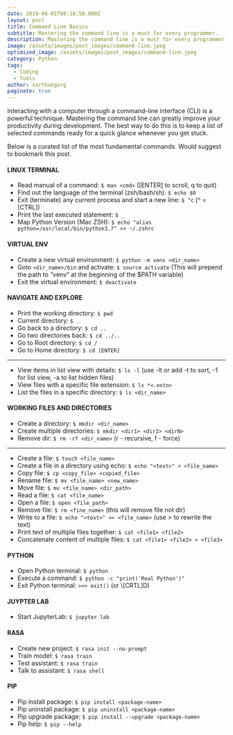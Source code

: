 ```yaml
---
date: 2019-08-01T08:18:58.000Z
layout: post
title: Command Line Basics
subtitle: Mastering the command line is a must for every programmer.
description: Mastering the command line is a must for every programmer.
image: /assets/images/post_images/command-line.jpeg
optimized_image: /assets/images/post_images/command-line.jpeg
category: Python
tags:
  - Coding
  - Tools
author: sarthakgarg
paginate: true
---
```

Interacting with a computer through a command-line interface (CLI) is a powerful technique. Mastering the command line can greatly improve your productivity during development. The best way to do this is to keep a list of selected commands ready for a quick glance whenever you get stuck. 

Below is a curated list of the most fundamental commands. Would suggest to bookmark this post.

#### LINUX TERMINAL

* Read manual of a command: `$ man <cmd>` (\[ENTER] to scroll, q to quit)
* Find out the language of the terminal (zsh/bash/sh): `$ echo $0`
* Exit (terminate) any current process and start a new line: `$ ^c` (^ = \[CTRL])
* Print the last executed statement: `$ _`
* Map Python Version (Mac ZSH): `$ echo "alias python=/usr/local/bin/python3.7" >> ~/.zshrc`

#### VIRTUAL ENV

* Create a new virtual environment: `$ python -m venv <dir_name>`
* Goto `<dir_name>/bin` and activate: `$ source activate` (This will prepend the path to “venv” at the beginning of the $PATH variable)
* Exit the virtual environment: `$ deactivate`

#### NAVIGATE AND EXPLORE

* Print the working directory: `$ pwd`
* Current directory: `$ .`
* Go back to a directory: `$ cd ..`
* Go two directories back: `$ cd ../..`
* Go to Root directory: `$ cd /`
* Go to Home directory: `$ cd [ENTER]`
---
* View items in list view with details: `$ ls -l` (use -lt or add -t to sort, -1 for list view, -a to list hidden files)
* View files with a specific file extension: `$ ls *<.extn>`
* List the files in a specific directory: `$ ls <dir_name>`

#### WORKING FILES AND DIRECTORIES

* Create a directory: `$ mkdir <dir_name>`
* Create multiple directories: `$ mkdir <dir1> <dir2> <dirN>`
* Remove dir: `$ rm -rf <dir_name>` (r - recursive, f - force)
---
* Create a file: `$ touch <file_name>`
* Create a file in a directory using echo: `$ echo "<text>" > <file_name>`
* Copy file: `$ cp <copy_file> <copied_file>`
* Rename file: `$ mv <file_name> <new_name>`
* Move file: `$ mv <file_name> <dir_path>`
* Read a file: `$ cat <file_name>`
* Open a file: `$ open <file_path>`
* Remove file: `$ rm <fine_name>` (this will remove file not dir)
* Write to a file: `$ echo "<text>" >> <file_name>` (use > to rewrite the text)
* Print text of multiple files together: `$ cat <file1> <file2>`
* Concatenate content of multiple files: `$ cat <file1> <file2> > <file3>`

#### PYTHON

* Open Python terminal: `$ python`
* Execute a command: `$ python -c "print('Real Python')"`
* Exit Python terminal: `>>> exit()` (or \\[CRTL]D)

#### JUYPTER LAB

* Start JupyterLab: `$ jupyter lab`

#### RASA

* Create new project: `$ rasa init --no-prompt`
* Train model: `$ rasa train`
* Test assistant: `$ rasa train`
* Talk to assistant: `$ rasa shell`

#### PIP

* Pip install package: `$ pip install <package-name>`
* Pip uninstall package: `$ pip uninstall <package-name>`
* Pip upgrade package: `$ pip install --upgrade <package-name>`
* Pip help: `$ pip --help`
